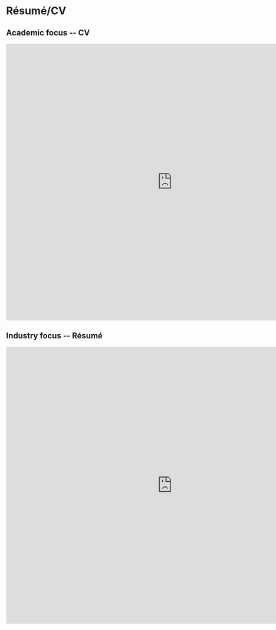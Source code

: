 # Résumé/CV

## Academic focus -- CV
 <embed src="https://keiran-rowell.github.io/Rowell_CV.pdf"  width="900px" height="750px" type="application/pdf" />

## Industry focus -- Résumé
 <embed src="https://keiran-rowell.github.io/Rowell_resume.pdf"  width="900px" height="750px" type="application/pdf" />

